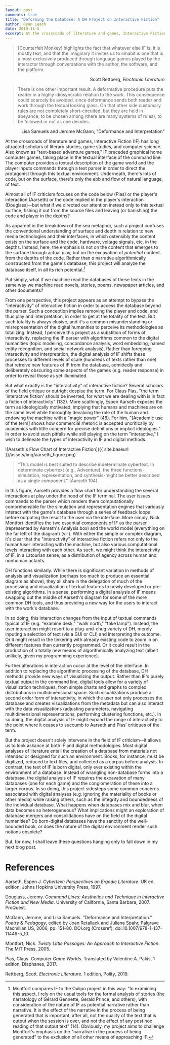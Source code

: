 ```yaml
---
layout: post
comments: true
title: "Deforming the Database: A DH Project on Interactive Fiction"
author: Ryan Leach
date: 2019-11-5
excerpt: At the crossroads of literature and games, Interactive Fiction (IF) has long attracted scholars of literary studies, game studies, and computer science. Also known as "text-based adventure games," IF preceded graphical home computer games, taking place in the textual interface of the command line. The computer provides a textual description of the game world and the player inputs commands through a text parser in order to direct the protagonist through this textual environment. Underneath, there's lots of code, but on the surface, there's only the ebb and flow of natural language, of text. Almost all of IF criticism focuses on the code below (Pias) or the player's interaction (Aarseth) or the code implied in the player's interaction (Douglass)--but what if we directed our attention instead only to this textual surface, fishing it out from the source files and leaving (or banishing) the code and player in the depths?
---
```


>[Counterfeit Monkey] highlights the fact that whatever else IF is, it is mostly text, and that the imaginary it invites us to inhabit is one that is almost exclusively produced through language games played by the interactor through conversations with the author, the software, and the platform. 

<p style= 'text-align: right'>Scott Rettberg, <i>Electronic Literature</i></p>

>There is one other important result. A deformative procedure puts the reader in a highly idiosyncratic relation to the work. This consequence could scarcely be avoided, since deformance sends both reader and work through the textual looking glass. On that other side customary rules are not completely short-circuited, but they are held in abeyance, to be chosen among (there are many systems of rules), to be followed or not as one decides. 

<p style= 'text-align: right'>Lisa Samuels and Jerome McGann, "Deformance and Interpretation"</p>

At the crossroads of literature and games, Interactive Fiction (IF) has long attracted scholars of literary studies, game studies, and computer science. Also known as "text-based adventure games," IF preceded graphical home computer games, taking place in the textual interface of the command line. The computer provides a textual description of the game world and the player inputs commands through a text parser in order to direct the protagonist through this textual environment. Underneath, there's lots of code, but on the surface, there's only the ebb and flow of natural language, of text.

Almost all of IF criticism focuses on the code below (Pias) or the player's interaction (Aarseth) or the code implied in the player's interaction (Douglass)--but what if we directed our attention instead only to this textual surface, fishing it out from the source files and leaving (or banishing) the code and player in the depths?

As apparent in the breakdown of the sea metaphor, such a project confuses the conventional understanding of surface and depth in relation to new media technologies and their interfaces, in which ostensibly the content exists on the surface and the code, hardware, voltage signals, etc. in the depths. Instead, here, the emphasis is not on the content that emerges to the surface through actual play, but on the excavation of _potential_ content from the depths of the code. Rather than _a_ narrative algorithmically constructed from the game's database, this project will analyze the database itself, in all its rich potential.[^fn1]

Put simply, what if we machine read the databases of these texts in the same way we machine read novels, stories, poems, newspaper articles, and other documents? 

From one perspective, this project appears as an attempt to bypass the "interactivity" of interactive fiction in order to access the database beyond the parser. Such a conception implies removing the player and code, and thus play and interpretation, in order to get at the totality of the text. But such totality is always elusive, and it's a common misunderstanding or misrepresentation of the digital humanities to perceive its methodologies as totalizing. Instead, I perceive this project as a substition of forms of interactivity, replacing the IF parser with algorithms common to the digital humanities (topic modeling, concordance analysis, word embedding, named entity recognition, and social network analysis). Rather than foregoing interactivity and interpretation, the digital analysis of IF shifts these processes to different levels of scale (hundreds of texts rather than one) that retreive new features of IF from the database, admittedly and deliberately obscuring some aspects of the games (e.g. reader response) in order to reveal those as yet illuminated. 

But what exactly is the "interactivity" of interactive fiction? Several scholars of the field critique or outright despise the term. For Claus Pias,
"the term 'interactive fiction' should be inverted, for what we are dealing with is in fact a fiction of interactivity" (132). More scathingly, Espen Aarseth exposes the term as ideologically motivated, implying that humans and machines are on the same level while thoroughly devaluing the role of the human and endowing the machine with a "magic power" (48). For him, "[Academic use of the term] shows how commercial rhetoric is accepted uncritically by academics with little concern for precise definitions or implicit ideologies." In order to avoid such pitfalls while still playing on the term "interactive," I wish to delineate the types of interactivity in IF and digital methods.

![Aarseth's Flow Chart of Interactive Fiction]({{ site.baseurl }}/assets/img/aarseth_figure.png)
>"This model is best suited to describe indeterminate cybertext. In determinate cybertext (e.g., Adventure), the three functions-simulation, representation, and synthesis-might be better described as a single component." (Aarseth 104)

In this figure, Aarseth provides a flow chart for understanding the several interactions at play under the hood of the IF terminal. The user issues commands to the parser which renders them computationally comprehensible for the simulation and representation engines that variously interact with the game's database through a series of feedback loops before outputing the result to the user via the interface. More simply, Nick Montfort identifies the two essential components of IF as the parser (represented by Aarseth's Analysis box) and the world model (everything on the far left of the diagram) (viii). With either the simple or complex diagram, it's clear that the "interactivity" of interactive fiction refers not only to the human/user interacting with the machine, but also various computational levels interacting with each other. As such, we might think the interactivity of IF, in a Latourian sense, as a distribution of agency across human and nonhuman actants.

DH functions similarly. While there is significant variation in methods of analysis and visualization (perhaps too much to produce an essential diagram as above), they all share in the delegation of much of the processing and visualization of textual features to newly developed or pre-existing algorithms. In a sense, performing a digital analysis of IF means swapping out the middle of Aarseth's diagram for some of the more common DH tools, and thus providing a new way for the users to interact with the work's database.

In so doing, this interaction changes from the input of textual commands typical of IF (e.g. "examine desk," "walk north," "take lamp"). Instead, the user interaction might resort to a plug-and-chug variety of DH, merely inputing a selection of text (via a GUI or CLI) and interpreting the outcome. Or it might result in the tinkering with already existing code to zoom in on different features than currently programmed. Or it could result in the production of a totally new means of algorithmically analyzing text (albeit unlikely, given my programming experience). 

Further alterations in interaction occur at the level of the interface. In addition to replacing the algorithmic processing of the database, DH methods provide new ways of visualizing the output. Rather than IF's purely textual output in the command line, digital tools allow for a variety of visualization techniques, from simple charts and graphs to complex distributions in multidimensional space. Such visualizations produce a second order form of interactivity, in which the user not only processes the database and creates visualizations from the metadata but can also interact with the data visualizations (adjusting parameters, navigating multidimensional representations, performing clustering functions, etc.). In so doing, the digital analysis of IF might expand the range of interactivity to the point where it ceases to succumb to Aarseth and Pias' critiques of the term.

But the project doesn't solely intervene in the field of IF criticism--it allows us to look askance at both IF and digital methodologies. Most digital analyses of literature entail the creation of a database from materials not intended or designed for such an environment. Books, for instance, must be digitized, reduced to text files, and collected as a corpus before analysis. In contrast, the text of IF is born digital, only ever existing within the environment of a database. Instead of wrangling non-database forms into a database, the digital analysis of IF requires the excavation of many databases (one for each game) and the conglomeration of these into a larger corpus. In so doing, this project sidesteps some common concerns associated with digital analyses (e.g. ignoring the materiality of books or other media) while raising others, such as the integrity and boundedness of the individual database. What happens when databases mix and blur, when data becomes so heterogeneous? What implications might an exploration of database mergers and consolidations have on the field of the digital humanities? Do born-digital databases have the sanctity of the well-bounded book, or does the nature of the digital environment render such notions obsolete? 

But, for now, I shall leave these questions hanging only to fall down in my next blog post.


[^fn1]: Montfort compares IF to the Oulipo project in this way: "In examining this aspect, I rely on the usual tools for the formal analysis of stories (the narratology of Gérard Gennette, Gerald Prince, and others), with consideration of the nature of IF as potential narrative rather than narrative. It is the effect of the narrative in the process of being generated that is important, after all, not the quality of the text that is output when the session is over, and not the effect of any post hoc reading of that output text" (14). Obviously, my project aims to challenge Montfort's emphasis on the "narrative in the process of being generated" to the exclusion of all other means of approaching IF.

# References

Aarseth, Espen J. _Cybertext: Perspectives on Ergodic Literature_. UK ed. edition, Johns Hopkins University Press, 1997.

Douglass, Jeremy. _Command Lines: Aesthetics and Technique in Interactive Fiction and New Media_. University of California, Santa Barbara, 2007. ProQuest.

McGann, Jerome, and Lisa Samuels. “Deformance and Interpretation.” _Poetry & Pedagogy_, edited by Joan Retallack and Juliana Spahr, Palgrave Macmillan US, 2006, pp. 151–80. DOI.org (Crossref), doi:10.1007/978-1-137-11449-5_10.

Montfort, Nick. _Twisty Little Passages: An Approach to Interactive Fiction_. The MIT Press, 2005.

Pias, Claus. _Computer Game Worlds_. Translated by Valentine A. Pakis, 1 edition, Diaphanes, 2017.

Rettberg, Scott. _Electronic Literature_. 1 edition, Polity, 2019.

